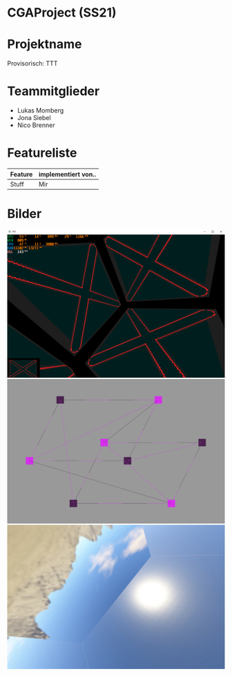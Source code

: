 # CGAProject (SS21)
# Projektname
Provisorisch: TTT

# Teammitglieder
- Lukas Momberg
- Jona Siebel
- Nico Brenner

# Featureliste
| Feature | implementiert von.. |
|---------|---------------------|
| Stuff | Mir |

# Bilder
![Image](./images/005.png)
![Image](./images/006.png)
![Image](./images/008.png)
